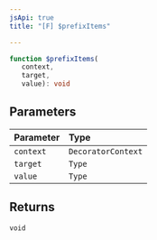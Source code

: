 ```yaml
---
jsApi: true
title: "[F] $prefixItems"

---
```

```ts
function $prefixItems(
   context, 
   target, 
   value): void
```

## Parameters

| Parameter | Type |
| :------ | :------ |
| `context` | `DecoratorContext` |
| `target` | `Type` |
| `value` | `Type` |

## Returns

`void`

